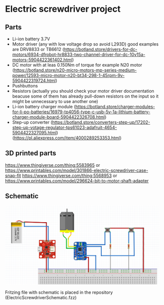 # Electric screwdriver project

## Parts

- Li-ion battery 3.7V
- Motor driver (any with low voltage drop so avoid L293D) good examples are DRV8833 or TB6612 
    (https://botland.store/drivers-for-dc-motors/6934-dfrobot-hr8833-two-channel-driver-for-dc-10v15a-motors-5904422361402.html)
- DC motor with at leas 0.150Nm of torque for example N20 motor 
    (https://botland.store/n20-micro-motors-mp-series-medium-power/12593-micro-motor-n20-bt34-298-1-45rpm-9v-5904422319724.html)
- Pushbuttons
- Resistors (actually you should check your motor driver documentation beacuse some of them has already pull-down resistors on the input so it might be unnecessary to use another one)
- Li-ion battery charger module
    (https://botland.store/charger-modules-for-li-po-batteries/16979-tp4056-type-c-usb-5v-1a-lithium-battery-charger-module-board-5904422326708.html)
- Step-up converter
    (https://botland.store/converters-step-up/17202-step-up-votage-regulator-tps61023-adafruit-4654-5904422327095.html)
    (https://pl.aliexpress.com/item/4000289253353.html)


## 3D printed parts

https://www.thingiverse.com/thing:5583965 or https://www.printables.com/model/301866-electric-screwdriver-case-snap-fit
https://www.thingiverse.com/thing:5568953 or https://www.printables.com/model/296624-bit-to-motor-shaft-adapter


## Schematic

![Schematic](schematic.png "Schematic image")

Fritzing file with schematic is placed in the repository (ElectricScrewdriverSchematic.fzz)